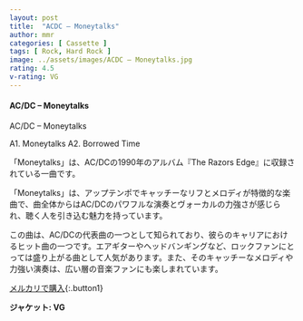 ```yaml
---
layout: post
title:  "ACDC – Moneytalks"
author: mmr
categories: [ Cassette ]
tags: [ Rock, Hard Rock ]
image: ../assets/images/ACDC – Moneytalks.jpg
rating: 4.5
v-rating: VG
---
```


#### AC/DC – Moneytalks

AC/DC – Moneytalks

A1. Moneytalks
A2. Borrowed Time

「Moneytalks」は、AC/DCの1990年のアルバム『The Razors Edge』に収録されている一曲です。

「Moneytalks」は、アップテンポでキャッチーなリフとメロディが特徴的な楽曲で、曲全体からはAC/DCのパワフルな演奏とヴォーカルの力強さが感じられ、聴く人を引き込む魅力を持っています。

この曲は、AC/DCの代表曲の一つとして知られており、彼らのキャリアにおけるヒット曲の一つです。エアギターやヘッドバンギングなど、ロックファンにとっては盛り上がる曲として人気があります。また、そのキャッチーなメロディや力強い演奏は、広い層の音楽ファンにも楽しまれています。

[メルカリで購入](https://jp.mercari.com/item/m95995601348){:.button1}


<div class="mt-4 mb-4 d-flex align-items-center">
<strong class="mr-1">ジャケット: VG</strong>
</div>